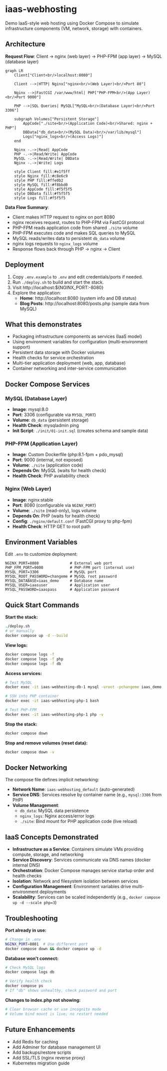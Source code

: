 # iaas-webhosting

Demo IaaS-style web hosting using Docker Compose to simulate infrastructure components (VM, network, storage) with containers.

## Architecture

**Request Flow**: Client → nginx (web layer) → PHP-FPM (app layer) → MySQL (database layer)

```mermaid
graph LR
    Client["Client<br/>localhost:8080"]
    
    Client -->|HTTP| Nginx["nginx<br/>(Web Layer)<br/>Port 80"]
    
    Nginx -->|FastCGI /var/www/html| PHP["PHP-FPM<br/>(App Layer)<br/>Port 9000"]
    
    PHP -->|SQL Queries| MySQL["MySQL<br/>(Database Layer)<br/>Port 3306"]
    
    subgraph Volumes["Persistent Storage"]
        AppCode["./site<br/>(Application Code)<br/>Shared: nginx + PHP"]
        DBData["db_data<br/>(MySQL Data)<br/>/var/lib/mysql"]
        Logs["nginx_logs<br/>(Access Logs)"]
    end
    
    Nginx -.->|Read| AppCode
    PHP -.->|Read/Write| AppCode
    MySQL -.->|Read/Write| DBData
    Nginx -.->|Write| Logs
    
    style Client fill:#e1f5ff
    style Nginx fill:#c8e6c9
    style PHP fill:#ffe0b2
    style MySQL fill:#f8bbd0
    style AppCode fill:#f5f5f5
    style DBData fill:#f5f5f5
    style Logs fill:#f5f5f5
```

**Data Flow Summary**:
- Client makes HTTP request to nginx on port 8080
- nginx receives request, routes to PHP-FPM via FastCGI protocol
- PHP-FPM reads application code from shared `./site` volume
- PHP-FPM executes code and makes SQL queries to MySQL
- MySQL reads/writes data to persistent `db_data` volume
- nginx logs requests to `nginx_logs` volume
- Response flows back through PHP → nginx → Client

## Deployment

1. Copy `.env.example` to `.env` and edit credentials/ports if needed.
2. Run `./deploy.sh` to build and start the stack.
3. Visit http://localhost:${NGINX_PORT:-8080}
4. Explore the application:
   - **Home**: http://localhost:8080 (system info and DB status)
   - **Blog Posts**: http://localhost:8080/posts.php (sample data from MySQL)

## What this demonstrates

- Packaging infrastructure components as services (IaaS model)
- Using environment variables for configuration (multi-environment support)
- Persistent data storage with Docker volumes
- Health checks for service orchestration
- Multi-tier application deployment (web, app, database)
- Container networking and inter-service communication

## Docker Compose Services

### MySQL (Database Layer)
- **Image**: mysql:8.0
- **Port**: 3306 (configurable via `MYSQL_PORT`)
- **Volume**: `db_data` (persistent storage)
- **Health Check**: mysqladmin ping
- **Init Script**: `./init/01-init.sql` (creates schema and sample data)

### PHP-FPM (Application Layer)
- **Image**: Custom Dockerfile (php:8.1-fpm + pdo_mysql)
- **Port**: 9000 (internal, not exposed)
- **Volume**: `./site` (application code)
- **Depends On**: MySQL (waits for health check)
- **Health Check**: PHP availability check

### Nginx (Web Layer)
- **Image**: nginx:stable
- **Port**: 8080 (configurable via `NGINX_PORT`)
- **Volume**: `./site` (read-only), logs volume
- **Depends On**: PHP (waits for health check)
- **Config**: `./nginx/default.conf` (FastCGI proxy to php-fpm)
- **Health Check**: HTTP GET to root path

## Environment Variables

Edit `.env` to customize deployment:

```env
NGINX_PORT=8080              # External web port
PHP_FPM_PORT=9000            # PHP-FPM port (internal use)
MYSQL_PORT=3306              # MySQL port
MYSQL_ROOT_PASSWORD=changeme # MySQL root password
MYSQL_DATABASE=iaas_demo     # Database name
MYSQL_USER=iaasuser          # Application user
MYSQL_PASSWORD=iaaspass      # Application password
```

## Quick Start Commands

**Start the stack:**
```bash
./deploy.sh
# or manually
docker compose up -d --build
```

**View logs:**
```bash
docker compose logs -f
docker compose logs -f php
docker compose logs -f db
```

**Access services:**
```bash
# Test MySQL
docker exec -it iaas-webhosting-db-1 mysql -uroot -pchangeme iaas_demo

# SSH into PHP container
docker exec -it iaas-webhosting-php-1 bash

# Test PHP-FPM
docker exec -it iaas-webhosting-php-1 php -v
```

**Stop the stack:**
```bash
docker compose down
```

**Stop and remove volumes (reset data):**
```bash
docker compose down -v
```

## Docker Networking

The compose file defines implicit networking:
- **Network Name**: `iaas-webhosting_default` (auto-generated)
- **Service DNS**: Services resolve by container name (e.g., `mysql:3306` from PHP)
- **Volume Management**:
  - `db_data`: MySQL data persistence
  - `nginx_logs`: Nginx access/error logs
  - `./site`: Bind mount for PHP application code (live reload)

## IaaS Concepts Demonstrated

- **Infrastructure as a Service**: Containers simulate VMs providing compute, storage, and networking
- **Service Discovery**: Services communicate via DNS names (docker internal DNS)
- **Orchestration**: Docker Compose manages service startup order and health checks
- **Isolation**: Network and filesystem isolation between services
- **Configuration Management**: Environment variables drive multi-environment deployments
- **Scalability**: Services can be scaled independently (e.g., `docker compose up -d --scale php=3`)

## Troubleshooting

**Port already in use:**
```bash
# Change in .env
NGINX_PORT=8081  # Use different port
docker compose down && docker compose up -d
```

**Database won't connect:**
```bash
# Check MySQL logs
docker compose logs db

# Verify health check
docker compose ps
# If "db" shows unhealthy, check password and port
```

**Changes to index.php not showing:**
```bash
# Clear browser cache or use incognito mode
# Volume bind mount is live; no restart needed
```

## Future Enhancements

- Add Redis for caching
- Add Adminer for database management UI
- Add backups/restore scripts
- Add SSL/TLS (nginx reverse proxy)
- Kubernetes migration guide
